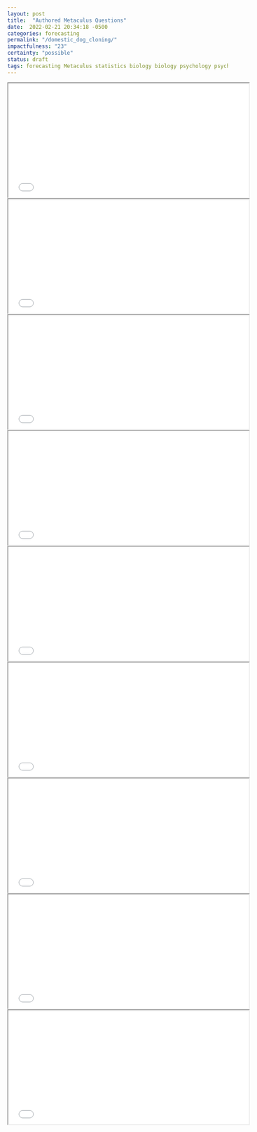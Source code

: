 ```yaml
---
layout: post
title:  "Authored Metaculus Questions"
date:  2022-02-21 20:34:18 -0500
categories: forecasting
permalink: "/domestic_dog_cloning/"
impactfulness: "23"
certainty: "possible"
status: draft
tags: forecasting Metaculus statistics biology biology psychology psychology psychology psychology psychology psychology psychology psychology psychology psychology psychology
---
```



<iframe src="//d3s0w6fek99l5b.cloudfront.net/s/1/questions/embed/7881/" width="550" height="260"></iframe>

<iframe src="//d3s0w6fek99l5b.cloudfront.net/s/1/questions/embed/7910/" width="550" height="260"></iframe>

<iframe src="//d3s0w6fek99l5b.cloudfront.net/s/1/questions/embed/7972/" width="550" height="260"></iframe>

<iframe src="//d3s0w6fek99l5b.cloudfront.net/s/1/questions/embed/8189/" width="550" height="260"></iframe>

<iframe src="//d3s0w6fek99l5b.cloudfront.net/s/1/questions/embed/8808/" width="550" height="260"></iframe>

<iframe src="//d3s0w6fek99l5b.cloudfront.net/s/1/questions/embed/9751/" width="550" height="260"></iframe>

<iframe src="//d3s0w6fek99l5b.cloudfront.net/s/1/questions/embed/9752/" width="550" height="260"></iframe>

<iframe src="//d3s0w6fek99l5b.cloudfront.net/s/1/questions/embed/9778/" width="550" height="260"></iframe>

<iframe src="//d3s0w6fek99l5b.cloudfront.net/s/1/questions/embed/9793/" width="550" height="260"></iframe>
